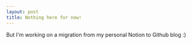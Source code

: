 ```yaml
---
layout: post
title: Nothing here for now!
---
```


But I'm working on a migration from my personal Notion to Github blog :)